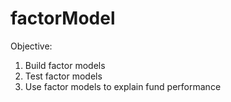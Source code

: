 # factorModel
Objective:
1. Build factor models
2. Test factor models
3. Use factor models to explain fund performance
